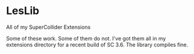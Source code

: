 LesLib
======

All of my SuperCollider Extensions

Some of these work. Some of them do not. I've got them all in my extensions directory for a recent build of SC 3.6.
The library compiles fine.
